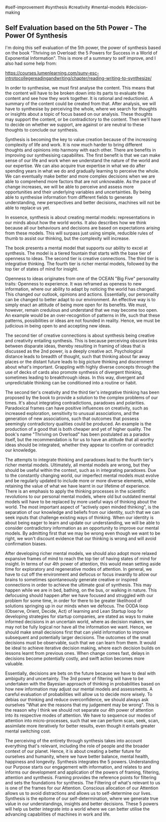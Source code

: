 #self-improvement 
#synthesis
#creativity 
#mental-models
#decision-making 

## Self Evaluation based on the 5th Power - The Power Of Synthesis

I'm doing this self evaluation of the 5th power, the power of synthesis based on the book "Thriving on Overload: the 5 Powers for Success in a World of Exponential Information".  This is more of a summary to self improve, and I also had some help from:

https://courses.lumenlearning.com/suny-esc-introtocollegereadingandwriting/chapter/reading-writing-to-synthesize/

In order to synthesise, we must first analyse the content.  This means that the content will have to be broken down into its parts to evaluate the content and see how they work together.  It is rational and reductionist.  A summary of the content could be created from that.  After analysis, we will have to synthesise by perceiving the whole, where we search for thoughts or insights about a topic of focus based on our analysis.  These thoughts may support the content, or be contradictory to the content.  Then we'll have to decide on whether we support, are against or are neutral to these thoughts to conclude our synthesis.  

Synthesis is becoming the key to value creation because of the increasing complexity of life and work.  It is now much harder to bring different thoughts and opinions into harmony with each other.  There are benefits in improving our synthesising capabilites.  The first benefit is that we can make sense of our life and work when we understand the nature of the world and our expertise.  We can also acquire true expertise in what we do after spending years in what we do and gradually learning to perceive the whole.  We can eventually make better and more complex decisions when we are able to comprehend more factors that are not unknowable.  As the pace of change increases, we will be able to perceive and assess more opportunities and their underlying variables and uncertainties.  By being able to synthesise information from different fields to generate understanding, new perspectives and better decisions, machines will not be able to replace us yet.  

In essence, synthesis is about creating mental models: representations in our minds about how the world works.  It also describes how we think because all our behaviours and decisions are based on expectations arising from these models.  This will surpass just using simple, reducible rules of thumb to assist our thinking, but the complexity will increase.  

The book presents a mental model that supports our ability to excel at synthesis. The model is a tiered fountain that starts with the base tier of openness to ideas.  The second tier is creative connections.  The third tier is integrative thinking.  The fourth tier is richer mental models, followed by the top tier of states of mind for insight.  

Openness to ideas originates from one of the OCEAN "Big Five" personality traits: Openness to experience.  It was reframed as openess to new information, where our ability to adapt by noticing the world has changed.  This changed our outlook, opinions and actions.  Essentially, our personality can be changed to better adapt to our environment.  An effective way is to simply enact an attitude of being more open for its benefits.  We must, however, remain credulous and understand that we may become too open.  An example would be an over-recognition of patterns in life, such that these patterns, possibilities or ideas are not founded in reality.  Hence, we must be judicious in being open to and accepting new ideas.  

The second tier of creative connections is about synthesis being creative and creativity entailing synthesis.  This is because perceiving obscure links between disparate ideas, thereby resulting in framing of ideas that is discussed as the 2nd power, is a deeply creative act.  Psychological distance leads to breadth of thought, such that thinking about far away places or the distant future leads to big picture thinking and discernment about what's important.  Grappling with highly diverse concepts through the use of decks of cards also promote synthesis of divergent thinking, sometimes leading to breakthrough ideas.  In this way, divergent and unpredictable thinking can be conditioned into a routine or habit.  

The second tier's creativity and the third tier's integrative thinking has been proposed by the book to provide a solution to the complex problems of our times.  It's about integrating contradictions, paradoxes and polarities.  Paradoxical frames can have positive influences on creativity, such as increased exploration, sensitivity to unusual associations, and the generation of new associations, such that outcomes that possess seemingly contradictory qualities could be produced.  An example is the production of a good that is both cheaper and yet of higher quality.  The book's name "Thriving on Overload" has been postulated as a paradox itself, but the recommendation is for us to have an attitude that all worthy ideas should be integrated, whether they appear to confirm or contradict our knowledge.  

The attempts to integrate thinking and paradoxes lead to the fourth tier's richer mental models.  Ultimately, all mental models are wrong, but they should be useful within the context, such as in integrating paradoxes.  Due to the constantly changing world, our imperfect mental models must evolve and be regularly updated to include more or more diverse elements, while retaining the value of what we have learnt in our lifetime of experience.  There is an emphasis to apply the thinking processes in the scientific revolutions to our personal mental models, where old but outdated mental models will have to be replaced by more useful ways of thinking about the world.  The most important aspect of "actively open minded thinking", is the separation of our knowledge and beliefs from our identity, such that we can seek inputs that challenge existing ways of thinking.  When our identity is about being eager to learn and update our understanding, we will be able to consider contradictory information as an opportunity to improve our mental models.  By admitting first that we may be wrong even though we want to be right, we won't discount evidence that our thinking is wrong and will avoid confirmation biases.  

After developing richer mental models, we should also adopt more relaxed expansive frames of mind to reach the top tier of having states of mind for insight.  In terms of our 4th power of attention, this would mean setting aside time for exploratory and regenerative modes of attention.  In general, we have to cut off the environment and defocus or focus inwardly to allow our brains to sometimes spontaneously generate creative or inspired connections in order to achieve the ultimate goal of synthesis.  This may happen while we are in bed, bathing, on the bus, or walking in nature.  This defocusing should happen after we have focused and struggled with our problem for some time, in order for there to be greater likelihood of solutions springing up in our minds when we defocus.  The OODA loop (Observe, Orient, Decide, Act) of learning and Lean Startup loop for developing strategies for startup companies, are stated as ways to make informed decisions in an uncertain world, where as decision makers, we may not be fully logical nor have all the information we want.  Hence, we should make small decisions first that can yield information to improve subsequent and potentially larger decisions.  The outcomes of the small decisions must be observable, such that we can learn from them.  It would be ideal to achieve iterative decision making, where each decision builds on lessons learnt from previous ones.  When change comes fast, delays in decisions become potentially costly, and swift action becomes more valuable.  

Essentially, decisions are bets on the future because we have to deal with ambiguity and uncertainty.  The 3rd power of filtering will have to be undertaken with the Bayesian approach of thinking in probabilities based on how new information may adjust our mental models and assessments.  A careful evaluation of probabilities will allow us to decide more wisely.  To debias our thinking and reduce overconfidence, we should always ask ourselves "What are the reasons that my judgement may be wrong".  This is the reason why I think we should not separate our 4th power of attention into its respective modes of attention.  We have to sequence our modes of attention into micro-processes, such that we can perform scan, seek, scan, assimilate more iteratively for better results, even though it entails greater mental switching cost.  

The perceiving of the entirety through synthesis takes into account everything that's relevant, including the role of people and the broader context of our planet.  Hence, it is about creating a better future for ourselves and humanity, where we have better balance, mental health, happiness and longevity.  Synthesis integrates the 5 powers.  Understanding our Purpose starts our engagement with information, and relates to and informs our development and application of the powers of framing, filtering, attention and synthesis.  Framing provides the reference points for filtering and sets the foundations for synthesis.  The Filtering of what's relevant to us is one of the frames for our Attention.  Conscious allocation of our Attention allows us to avoid distractions and allows us to self-determine our lives.  Synthesis is the epitome of our self-determination, where we generate true value in our understandings, insights and better decisions.  These 5 powers will help us better integrate into a world where we can better utilise the advancing capabilities of machines in work and life.  
